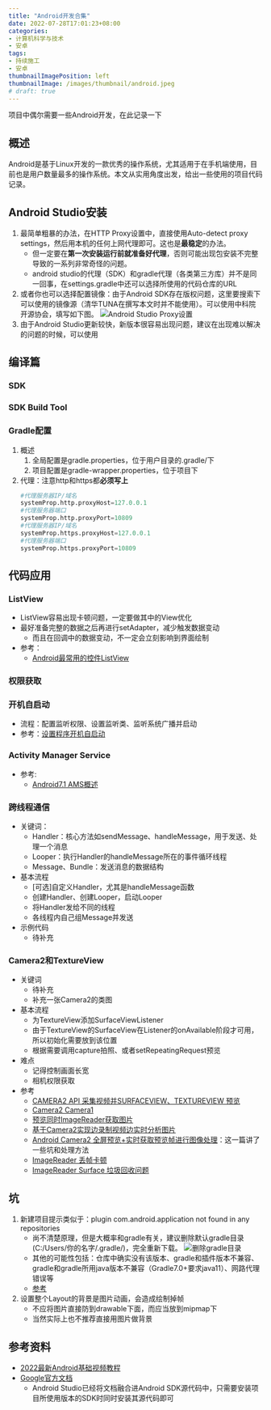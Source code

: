 ```yaml
---
title: "Android开发合集"
date: 2022-07-28T17:01:23+08:00
categories:
- 计算机科学与技术
- 安卓
tags:
- 持续施工
- 安卓
thumbnailImagePosition: left
thumbnailImage: /images/thumbnail/android.jpeg
# draft: true
---
```

项目中偶尔需要一些Android开发，在此记录一下
<!--more-->
## 概述
Android是基于Linux开发的一款优秀的操作系统，尤其适用于在手机端使用，目前也是用户数量最多的操作系统。本文从实用角度出发，给出一些使用的项目代码记录。
## Android Studio安装
1. 最简单粗暴的办法，在HTTP Proxy设置中，直接使用Auto-detect proxy settings，然后用本机的任何上网代理即可。这也是**最稳定**的办法。
    - 但一定要在**第一次安装运行前就准备好代理**，否则可能出现包安装不完整导致的一系列非常奇怪的问题。
    - android studio的代理（SDK）和gradle代理（各类第三方库）并不是同一回事，在settings.gradle中还可以选择所使用的代码仓库的URL
1. 或者你也可以选择配置镜像：由于Android SDK存在版权问题，这里要搜索下可以使用的镜像源（清华TUNA在撰写本文时并不能使用）。可以使用中科院开源协会，填写如下图。
![Android Studio Proxy设置](/images/postImage/AndroidStudioProxy.jpg)
1. 由于Android Studio更新较快，新版本很容易出现问题，建议在出现难以解决的问题的时候，可以使用

## 编译篇
### SDK
### SDK Build Tool
### Gradle配置
1. 概述
    1. 全局配置是gradle.properties，位于用户目录的.gradle/下
    1. 项目配置是gradle-wrapper.properties，位于项目下
1. 代理：注意http和https都**必须写上**
    ```python
    #代理服务器IP/域名
    systemProp.http.proxyHost=127.0.0.1
    #代理服务器端口
    systemProp.http.proxyPort=10809
    #代理服务器IP/域名
    systemProp.https.proxyHost=127.0.0.1
    #代理服务器端口
    systemProp.https.proxyPort=10809
    ```
## 代码应用
### ListView
- ListView容易出现卡顿问题，一定要做其中的View优化
- 最好准备完整的数据之后再进行setAdapter，减少触发数据变动
    - 而且在回调中的数据变动，不一定会立刻影响到界面绘制
- 参考：
    - [Android最常用的控件ListView](https://blog.csdn.net/indeedes/article/details/119530068)
### 权限获取

### 开机自启动
- 流程：配置监听权限、设置监听类、监听系统广播并启动
- 参考：[设置程序开机自启动](https://blog.csdn.net/CSDNHAY/article/details/120785513)
### Activity Manager Service
- 参考:
    - [Android7.1 AMS概述](https://www.freesion.com/article/1752426241/)

### 跨线程通信
- 关键词：
    - Handler：核心方法如sendMessage、handleMessage，用于发送、处理一个消息
    - Looper：执行Handler的handleMessage所在的事件循环线程
    - Message、Bundle：发送消息的数据结构
- 基本流程
    - \[可选\]自定义Handler，尤其是handleMessage函数
    - 创建Handler、创建Looper，启动Looper
    - 将Handler发给不同的线程
    - 各线程内自己组Message并发送
- 示例代码
    - 待补充
### Camera2和TextureView
- 关键词
    - 待补充
    - 补充一张Camera2的类图
- 基本流程
    - 为TextureView添加SurfaceViewListener
    - 由于TextureView的SurfaceView在Listener的onAvailable阶段才可用，所以初始化需要放到该位置
    - 根据需要调用capture拍照、或者setRepeatingRequest预览
- 难点
    - 记得控制画面长宽
    - 相机权限获取
- 参考
    - [CAMERA2 API 采集视频并SURFACEVIEW、TEXTUREVIEW 预览](https://www.freesion.com/article/3644114052/)
    - [Camera2 Camera1](https://yeungeek.github.io/2020/01/24/AndroidCamera-Orientation/)
    - [预览同时ImageReader获取图片](http://codingsky.com/doc/2022/4/19/842.html)
    - [基于Camera2实现边录制视频边实时分析图片](https://blog.csdn.net/m0_37697747/article/details/122077631)
    - [Android Camera2 全屏预览+实时获取预览帧进行图像处理](https://blog.csdn.net/qq_38743313/article/details/101557079?spm=1001.2101.3001.6650.3&utm_medium=distribute.pc_relevant.none-task-blog-2%7Edefault%7ECTRLIST%7Edefault-3-101557079-blog-122077631.pc_relevant_multi_platform_whitelistv3&depth_1-utm_source=distribute.pc_relevant.none-task-blog-2%7Edefault%7ECTRLIST%7Edefault-3-101557079-blog-122077631.pc_relevant_multi_platform_whitelistv3&utm_relevant_index=6)：这一篇讲了一些坑和处理方法
    - [ImageReader 丢帧卡顿](https://blog.csdn.net/xuhui_7810/article/details/104402300)
    - [ImageReader Surface 垃圾回收问题](https://qa.1r1g.com/sf/ask/2340657301/)
## 坑
1. 新建项目提示类似于：plugin com.android.application not found in any repositories
    - 尚不清楚原理，但是大概率和gradle有关，建议删除默认gradle目录(C:/Users/你的名字/.gradle/)，完全重新下载。
    ![删除gradle目录](/images/postImage/delete_gradle_to_redownload.jpg)
    - 其他的可能性包括：仓库中确实没有该版本、gradle和插件版本不兼容、gradle和gradle所用java版本不兼容（Gradle7.0+要求java11）、网路代理错误等
    - [参考](https://metapx.org/plugin-with-id-com-android-application-not-found/)
1. 设置整个Layout的背景是图片动画，会造成绘制掉帧
    - 不应将图片直接防到drawable下面，而应当放到mipmap下
    - 当然实际上也不推荐直接用图片做背景

## 参考资料
- [2022最新Android基础视频教程](https://www.bilibili.com/video/BV19U4y1R7zV)
- [Google官方文档](https://developer.android.google.cn/reference)
    - Android Studio已经将文档融合进Android SDK源代码中，只需要安装项目所使用版本的SDK时同时安装其源代码即可